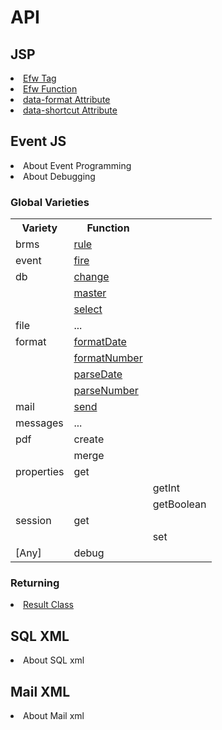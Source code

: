 <H1>API</H1>

<h2>JSP</h2>
<li><a href="api_efw_tag.md">Efw Tag</a></li>
<li><a href="api_efw_function.md">Efw Function</a></li>
<li><a href="api_data_format.md">data-format Attribute</a></li>
<li><a href="api_data_shortcut.md">data-shortcut Attribute</a></li>

<h2>Event JS</h2>
<li>About Event Programming</li>
<li>About Debugging</li>

<h3>Global Varieties</h3>
<table>
<tr><th>Variety</th><th>Function</th></tr>
<tr><td>brms</td><td><a href="brms.rule.md">rule</a></td></tr>
<tr><td>event</td><td><a href="event.fire.md">fire</a></td></tr>
<tr><td>db	</td><td><a href="db.change.md">change</a></td></tr>
<tr><td>	</td><td><a href="db.master.md">master</a></td></tr>
<tr><td>	</td><td><a href="db.select.md">select</a></td></tr>
<tr><td>file</td><td>...</td></tr>
<tr><td>format</td><td><a href="format.formatDate.md">formatDate</a></td></tr>
<tr><td>	</td><td><a href="format.formatNumber.md">formatNumber</a></td></tr>
<tr><td>	</td><td><a href="format.parseDate.md">parseDate</a></td></tr>
<tr><td>	</td><td><a href="format.parseNumber.md">parseNumber</a></td></tr>
<tr><td>mail</td><td><a href="mail.send.md">send</a></td></tr>
<tr><td>messages</td><td>...</td></tr>
<tr><td>pdf</td><td>create</td></tr>
<tr><td>	</td><td>merge</td></tr>
<tr><td>properties</td><td>get</td></tr>
<tr><td>	</td><td></td><td>getInt</td></tr>
<tr><td>	</td><td></td><td>getBoolean</td></tr>
<tr><td>session</td><td>get</td></tr>
<tr><td>	</td><td></td><td>set</td></tr>
<tr><td>[Any]</td><td>debug</td></tr>
</table>

<h3>Returning</h3>
<li><a href="api_result.md">Result Class</a></li>


<h2>SQL XML</h2>
<li>About SQL xml</li>
<h2>Mail XML</h2>
<li>About Mail xml</li>